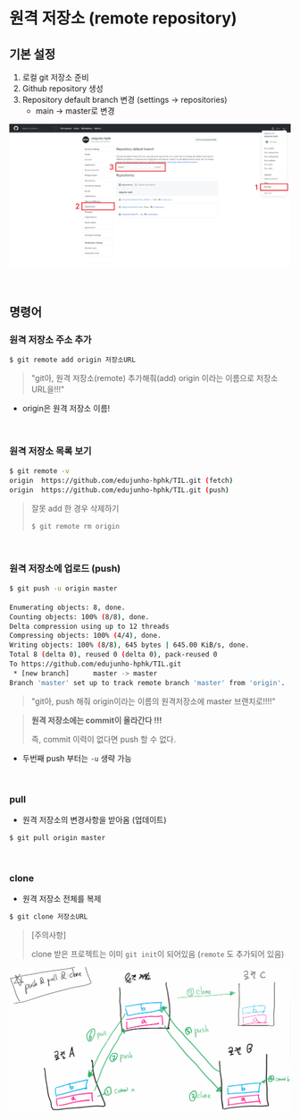 # 원격 저장소 (remote repository)

## 기본 설정

1. 로컬 git 저장소 준비
2. Github repository 생성
3. Repository default branch 변경 (settings -> repositories)
   - main -> master로 변경

![tempsnip](./md-images/tempsnip-1623065214407.png)

<br>

## 명령어

### 원격 저장소 주소 추가

```bash
$ git remote add origin 저장소URL
```

> "git아, 원격 저장소(remote) 추가해줘(add) origin 이라는 이름으로 저장소  URL을!!!"

- origin은 원격 저장소 이름!

<br>

### 원격 저장소 목록 보기

```bash
$ git remote -v
origin  https://github.com/edujunho-hphk/TIL.git (fetch)
origin  https://github.com/edujunho-hphk/TIL.git (push)
```

> 잘못 add 한 경우 삭제하기
>
> ```bash
> $ git remote rm origin
> ```

<br>

### 원격 저장소에 업로드 (push)

```bash
$ git push -u origin master

Enumerating objects: 8, done.
Counting objects: 100% (8/8), done.
Delta compression using up to 12 threads
Compressing objects: 100% (4/4), done.
Writing objects: 100% (8/8), 645 bytes | 645.00 KiB/s, done.
Total 8 (delta 0), reused 0 (delta 0), pack-reused 0
To https://github.com/edujunho-hphk/TIL.git
 * [new branch]      master -> master
Branch 'master' set up to track remote branch 'master' from 'origin'.
```

> "git아, push 해줘 origin이라는 이름의 원격저장소에 master 브랜치로!!!!"

> **원격 저장소에는 commit이 올라간다 !!!**
>
> 즉, commit 이력이 없다면 push 할 수 없다.

- 두번째 push 부터는 `-u` 생략 가능

<br>

### pull

- 원격 저장소의 변경사항을 받아옴 (업데이트)

```bash
$ git pull origin master
```

<br>

### clone

- 원격 저장소 전체를 복제

```bash
$ git clone 저장소URL
```

> [주의사항]
>
> clone 받은 프로젝트는 이미 `git init`이 되어있음 (`remote` 도 추가되어 있음)

![3](./md-images/3.PNG)















